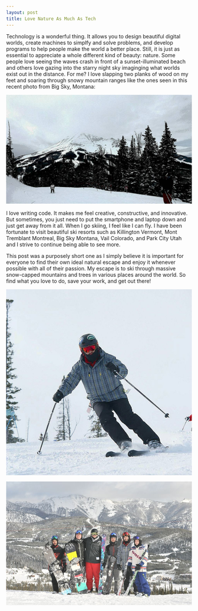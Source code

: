 ```yaml
---
layout: post
title: Love Nature As Much As Tech
---
```


Technology is a wonderful thing. It allows you to design beautiful digital worlds, create machines to simplfy and solve problems, and develop programs to help people make the world a better place. Still, it is just as essential to appreciate a whole different kind of beauty: nature. Some people love seeing the waves crash in front of a sunset-illuminated beach and others love gazing into the starry night sky imaginging what worlds exist out in the distance. For me? I love slapping two planks of wood on my feet and soaring through snowy mountain ranges like the ones seen in this recent photo from Big Sky, Montana: 

![Montana Ski Scenery](/img/ski_background_bw.jpg)

I love writing code. It makes me feel creative, constructive, and innovative. But sometimes, you just need to put the smartphone and laptop down and just get away from it all. When I go skiing, I feel like I can fly. I have been fortunate to visit beautiful ski resorts such as Killington Vermont, Mont Tremblant Montreal, Big Sky Montana, Vail Colorado, and Park City Utah and I strive to continue being able to see more. 

This post was a purposely short one as I simply believe it is important for everyone to find their own ideal natural escape and enjoy it whenever possible with all of their passion. My escape is to ski through massive snow-capped mountains and trees in various places around the world. So find what you love to do, save your work, and get out there!

![Montana Ski Photo](/img/single_ski.jpg)

![Montana Group Photo](/img/group_ski.jpg)